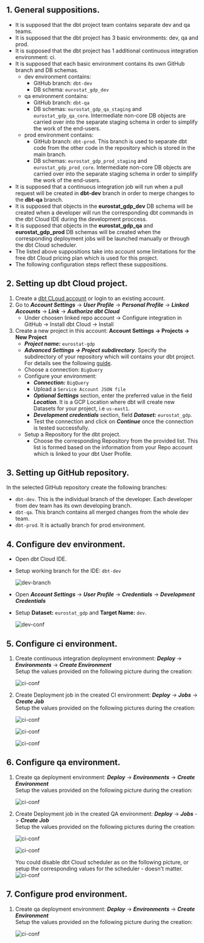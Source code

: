 
## 1. General suppositions.
- It is supposed that the dbt project team contains separate dev and qa teams.
- It is supposed that the dbt project has 3 basic environments: dev, qa and prod.
- It is supposed that the dbt project has 1 additional continuous integration environment: ci. 
- It is supposed that each basic environment contains its own GitHub branch and DB schemas.
  - dev environment contains:
      - GitHub branch: `dbt-dev`
      - DB schema: `eurostat_gdp_dev`
  - qa environment contains:
      - GitHub branch: `dbt-qa` 
      - DB schemas: `eurostat_gdp_qa_staging` and `eurostat_gdp_qa_core`. Intermediate non-core DB objects are carried over into the separate staging schema in order to simplify the work of the end-users.
  - prod environment contains:
      - GitHub branch: `dbt-prod`. This branch is used to separate dbt code from the other code in the repository which is stored in the main branch. 
      - DB schemas: `eurostat_gdp_prod_staging` and `eurostat_gdp_prod_core`. Intermediate non-core DB objects are carried over into the separate staging schema in order to simplify the work of the end-users.
- It is supposed that a continuous integration job will run when a pull request will be created in **dbt-dev** branch in order to merge changes to the **dbt-qa** branch.
- It is supposed that objects in the **eurostat_gdp_dev** DB schema will be created when a developer will run the corresponding dbt commands in the dbt Cloud IDE during the development proccess.
- It is supposed that objects in the **eurostat_gdp_qa** and **eurostat_gdp_prod** DB schemas will be created when the corresponding deployment jobs will be launched manually or through the dbt Cloud scheduler.
- The listed above suppositions take into account some limitations for the free dbt Cloud pricing plan which is used for this project. 
- The following configuration steps reflect these suppositions.


## 2. Setting up dbt Cloud project.
1. Create a [dbt CLoud account](https://www.getdbt.com/signup/) or login to an existing account.
2. Go to **_Account Settings_** -> **_User Profile_** -> **_Personal Profile_** -> **_Linked Accounts_** -> **_Link_** -> **_Authorize dbt Cloud_**
      - Under choosen linked repo account -> Configure integration in GitHub -> Install dbt Cloud -> Install
3. Create a new project in this account: **Account Settings -> Projects -> New Project**
    - **_Project name:_** `eurostat-gdp`
    - **_Advanced Settings -> Project subdirectory_**. Specify the subdirectory of your repository which will contains your dbt project. For details see the following [guide](https://docs.getdbt.com/docs/build/projects#project-subdirectories).
    - Choose a connection: `BigQuery`
    - Configure your environment:
      - **_Connection:_** `BigQuery`
      - Upload a `Service Account JSON file`
      - **_Optional Settings_** section, enter the preferred value in the field **_Location_**. It is a GCP Location where dbt will create new Datasets for your project, i.e `us-east1`.
      - **_Development credentials_** section, field **_Dataset:_** `eurostat_gdp`. 
      - Test the connection and click on **_Continue_** once the connection is tested successfully.
    - Setup a Repository for the dbt project.
      - Choose the corresponding Repository from the provided list. This list is formed based on the information from your Repo account which is linked to your dbt User Profile.

  
## 3. Setting up GitHub repository.
In the selected GitHub repository create the following branches: 
- `dbt-dev`. This is the individual branch of the developer. Each developer from dev team has its own developing branch.
- `dbt-qa`. This branch contains all merged changes from the whole dev team.
- `dbt-prod`. It is actually branch for prod environment.


## 4. Configure dev environment.
- Open dbt Cloud IDE.
- Setup working branch for the IDE: `dbt-dev`
  
    ![dev-branch](../img/p1.png)
- Open **_Account Settings_** -> **_User Profile_** -> **_Credentials_** -> **_Development Credentials_**
- Setup **Dataset:** `eurostat_gdp` and **Target Name:** `dev`.

    ![dev-conf](../img/p2.png)


## 5. Configure ci environment.
1. Create continuous integration deployment environment: **_Deploy_** -> **_Environments_** -> **_Create Environment_**  
   Setup the values provided on the following picture during the creation:

    ![ci-conf](../img/p3.png)

2. Create Deployment job in the created CI environment: **_Deploy_** -> **_Jobs_** -> **_Create Job_**  
   Setup the values provided on the following pictures during the creation:

    ![ci-conf](../img/p4.png)

    ![ci-conf](../img/p5.png)

    ![ci-conf](../img/p6.png)


## 6. Configure qa environment.
1. Create qa deployment environment: **_Deploy_** -> **_Environments_** -> **_Create Environment_**  
   Setup the values provided on the following picture during the creation:

    ![ci-conf](../img/p7.png)

2. Create Deployment job in the created QA environment: **_Deploy_** -> **_Jobs_** -> **_Create Job_**  
   Setup the values provided on the following pictures during the creation:

    ![ci-conf](../img/p8.png)

    ![ci-conf](../img/p9.png)

    You could disable dbt Cloud scheduler as on the following picture, or setup the corresponding values for the scheduler - doesn't matter.
    ![ci-conf](../img/p10.png)


## 7. Configure prod environment.
1. Create qa deployment environment: **_Deploy_** -> **_Environments_** -> **_Create Environment_**  
   Setup the values provided on the following picture during the creation:

    ![ci-conf](../img/p7.png)
